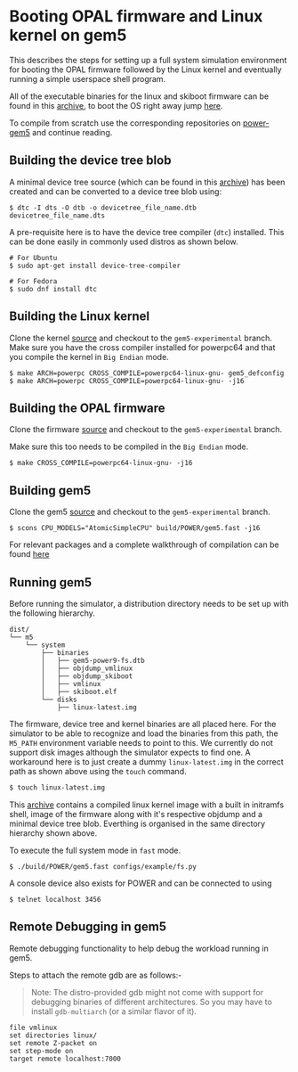 # Booting OPAL firmware and Linux kernel on gem5

This describes the steps for setting up a full system simulation environment for booting the OPAL firmware followed by the Linux kernel and eventually running a simple userspace shell program.


All of the executable binaries for the linux and skiboot firmware can be found in this [archive](https://github.com/power-gem5/gem5-support-package/raw/master/gem5-support-package.7z), to boot the OS right away jump [here](#running-gem5).

To compile from scratch use the corresponding repositories on [power-gem5](https://github.com/power-gem5) and continue reading.

## Building the device tree blob
A minimal device tree source (which can be found in this [archive](https://github.com/power-gem5/gem5-support-package/raw/master/gem5-support-package.7z)) has been created and can be converted to a device tree blob using:

```
$ dtc -I dts -O dtb -o devicetree_file_name.dtb devicetree_file_name.dts
```
A pre-requisite here is to have the device tree compiler (`dtc`) installed. This can be done easily in commonly used distros as shown below.
```
# For Ubuntu
$ sudo apt-get install device-tree-compiler

# For Fedora
$ sudo dnf install dtc
```

## Building the Linux kernel
Clone the kernel [source](https://github.com/power-gem5/linux/) and checkout to the `gem5-experimental` branch.
Make sure you have the cross compiler installed for powerpc64 and that you compile the kernel in `Big Endian` mode.

```
$ make ARCH=powerpc CROSS_COMPILE=powerpc64-linux-gnu- gem5_defconfig
$ make ARCH=powerpc CROSS_COMPILE=powerpc64-linux-gnu- -j16
```

## Building the OPAL firmware
Clone the firmware [source](https://github.com/power-gem5/skiboot) and checkout to the `gem5-experimental` branch.

Make sure this too needs to be compiled in the `Big Endian` mode. 

```
$ make CROSS_COMPILE=powerpc64-linux-gnu- -j16
```

## Building gem5
Clone the gem5 [source](https://github.com/power-gem5/gem5) and checkout to the `gem5-experimental` branch.
```
$ scons CPU_MODELS="AtomicSimpleCPU" build/POWER/gem5.fast -j16
```

For relevant packages and a complete walkthrough of compilation can be found [here](http://learning.gem5.org/book/part1/building.html)

## Running gem5

Before running the simulator, a distribution directory needs to be set up with the following hierarchy.

```
dist/
└── m5
    └── system
        ├── binaries
        │   ├── gem5-power9-fs.dtb
        │   ├── objdump_vmlinux
        │   ├── objdump_skiboot
        │   ├── vmlinux
        │   ├── skiboot.elf
        └── disks
            ├── linux-latest.img
```
The firmware, device tree and kernel binaries are all placed here. For the simulator to be able to recognize and load the binaries from this path, the `M5_PATH` environment variable needs to point to this. We currently do not support disk images although the simulator expects to find one. A workaround here is to just create a dummy `linux-latest.img` in the correct path as shown above using the `touch` command.
```sh
$ touch linux-latest.img
```

This [archive](https://github.com/power-gem5/gem5-support-package/raw/master/gem5-support-package.7z) contains a compiled linux kernel image with a built in initramfs shell, image of the firmware along with it's respective objdump and a minimal device tree blob. Everthing is organised in the same directory hierarchy shown above.

To execute the full system mode in `fast` mode.
```
$ ./build/POWER/gem5.fast configs/example/fs.py
```

A console device also exists for POWER and can be connected to using 

```
$ telnet localhost 3456
```

## Remote Debugging in gem5

Remote debugging functionality to help debug the workload running in gem5.

Steps to attach the remote gdb are as follows:-
> Note: The distro-provided gdb might not come with support for debugging binaries of different architectures. So you may have to install `gdb-multiarch` (or a similar flavor of it).

```
file vmlinux
set directories linux/
set remote Z-packet on
set step-mode on
target remote localhost:7000
```

